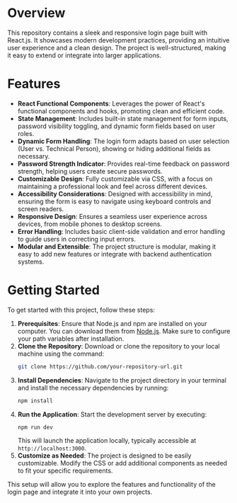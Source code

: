 # Overview
This repository contains a sleek and responsive login page built with React.js. It showcases modern development practices, providing an intuitive user experience and a clean design. The project is well-structured, making it easy to extend or integrate into larger applications.

# Features
- **React Functional Components**: Leverages the power of React's functional components and hooks, promoting clean and efficient code.
- **State Management**: Includes built-in state management for form inputs, password visibility toggling, and dynamic form fields based on user roles.
- **Dynamic Form Handling**: The login form adapts based on user selection (User vs. Technical Person), showing or hiding additional fields as necessary.
- **Password Strength Indicator**: Provides real-time feedback on password strength, helping users create secure passwords.
- **Customizable Design**: Fully customizable via CSS, with a focus on maintaining a professional look and feel across different devices.
- **Accessibility Considerations**: Designed with accessibility in mind, ensuring the form is easy to navigate using keyboard controls and screen readers.
- **Responsive Design**: Ensures a seamless user experience across devices, from mobile phones to desktop screens.
- **Error Handling**: Includes basic client-side validation and error handling to guide users in correcting input errors.
- **Modular and Extensible**: The project structure is modular, making it easy to add new features or integrate with backend authentication systems.

# Getting Started
To get started with this project, follow these steps:

1. **Prerequisites**: Ensure that Node.js and npm are installed on your computer. You can download them from [Node.js](https://nodejs.org/). Make sure to configure your path variables after installation.
2. **Clone the Repository**: Download or clone the repository to your local machine using the command:
   ```bash
   git clone https://github.com/your-repository-url.git
   ```
3. **Install Dependencies**: Navigate to the project directory in your terminal and install the necessary dependencies by running:
   ```bash
   npm install
   ```
4. **Run the Application**: Start the development server by executing:
   ```bash
   npm run dev
   ```
   This will launch the application locally, typically accessible at `http://localhost:3000`.
5. **Customize as Needed**: The project is designed to be easily customizable. Modify the CSS or add additional components as needed to fit your specific requirements.

This setup will allow you to explore the features and functionality of the login page and integrate it into your own projects.
